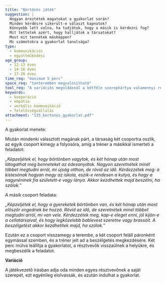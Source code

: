 ```yaml
---
title: "Börtönös játék"
suggestion: | 
  Hogyan éreztétek magatokat a gyakorlat során?
  Minden kérdésre sikerült-e választ kapnotok?
  Könnyebb lett volna, ha tudjátok, hogy a másik is kérdezni fog?
  Mit tettetek azért, hogy halljátok a társatokat?
  Most mit tennétek másképpen?
  Mi számotokra a gyakorlat tanulsága?
type:
  - kommunikációs
  - együttműködési
age_group:
  - 12-13 éves
  - 14-16 éves
  - 17-20 éves
time_req: "maximum 5 perc"
space_req: "tanteremben megvalósítható"
tool_req: "A variációs megoldásnál a kétféle szerepkártya valamennyi résztvevõnek."
keywords: 
  - kooperáció
  - empátia
  - verbális kommunikáció
  - felelősségvállalás
attachment: "135_bortonos_gyakorlat.pdf"
---
```


A gyakorlat menete:

Miután mindenki választott magának párt, a társaság két csoportra oszlik, az egyik csoport kimegy a folyosóra, amíg a tréner a másikkal ismerteti a feladatot:

 _„Képzeljétek el, hogy börtönben vagytok, és két hónap után most látogathat meg benneteket az édesanyátok. Nagyon szeretnétek minél többet megtudni arról, mi újság otthon, de rövid az idő. Kérdezzétek meg: a kistesónak hogyan megy az iskola, eszik-e rendesen a kutya, és hogy a nagynéninek fia született-e vagy lánya. Akkor kezdhettek majd beszélni, ha szólok.”_

A másik csoport feladata:

 _„Képzeljétek el, hogy a gyereketek börtönben van, és két hónap után most először engednek be hozzá. Rövid az idő, de szeretnétek minél többet megtudni arról, mi van vele. Kérdezzétek meg, kap-e eleget enni, jól kijön-e a cellatársaival, és hogy legközelebb bablevest szeretne vagy brassóit. A beszélgetést akkor kezdhetitek majd, ha szólok.”_

Ezután ez a csoport visszamegy a terembe, a két csoport feláll páronként egymással szemben, és a tréner jelt ad a beszélgetés megkezdésére. Két perc múlva leállítja a gyakorlatot, a résztvevők visszaülnek a helyükre, és megbeszélik a feladatot.

 **Variáció**

A játékvezető írásban adja oda minden egyes résztvevőnek a saját szerepét, ezt egyénileg elolvassák, és azután indulhat a gyakorlat.
  
  

